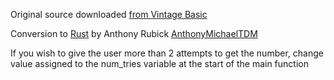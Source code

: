 Original source downloaded [from Vintage Basic](http://www.vintage-basic.net/games.html)

Conversion to [Rust](https://www.rust-lang.org/) by Anthony Rubick [AnthonyMichaelTDM](https://github.com/AnthonyMichaelTDM)

If you wish to give the user more than 2 attempts to get the number, change value assigned to the num_tries variable at the start of the main function
